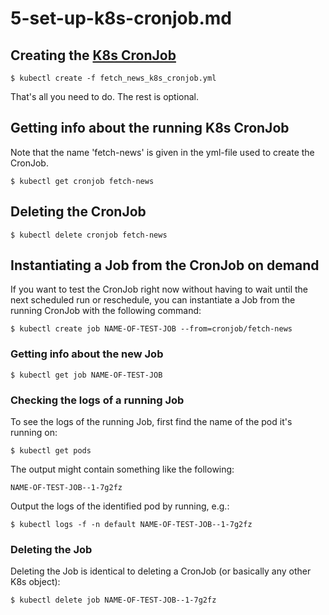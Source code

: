 # 5-set-up-k8s-cronjob.md

## Creating the [K8s CronJob](https://kubernetes.io/docs/concepts/workloads/controllers/cron-jobs)

```shell
$ kubectl create -f fetch_news_k8s_cronjob.yml
```

That's all you need to do. The rest is optional.

## Getting info about the running K8s CronJob

Note that the name 'fetch-news' is given in the yml-file used to create the CronJob.

```shell
$ kubectl get cronjob fetch-news
```

## Deleting the CronJob

```shell
$ kubectl delete cronjob fetch-news
```

## Instantiating a Job from the CronJob on demand

If you want to test the CronJob right now without having to wait until the next scheduled run or reschedule, you can instantiate a Job from the running CronJob with the following command:

```shell
$ kubectl create job NAME-OF-TEST-JOB --from=cronjob/fetch-news
```

### Getting info about the new Job

```shell
$ kubectl get job NAME-OF-TEST-JOB
```

### Checking the logs of a running Job

To see the logs of the running Job, first find the name of the pod it's running on:

```shell
$ kubectl get pods
```

The output might contain something like the following:

```shell
NAME-OF-TEST-JOB--1-7g2fz
```

Output the logs of the identified pod by running, e.g.:

```shell
$ kubectl logs -f -n default NAME-OF-TEST-JOB--1-7g2fz
```

### Deleting the Job

Deleting the Job is identical to deleting a CronJob (or basically any other K8s object):

```shell
$ kubectl delete job NAME-OF-TEST-JOB--1-7g2fz
```